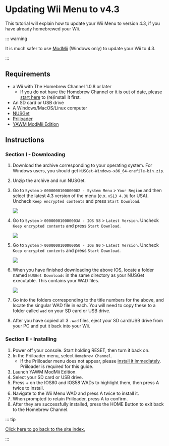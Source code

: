 # Updating Wii Menu to v4.3

This tutorial will explain how to update your Wii Menu to version 4.3, if you have already homebrewed your Wii.

::: warning

It is much safer to use [ModMii](modmii) (Windows only) to update your Wii to 4.3.

:::

## Requirements

* a Wii with The Homebrew Channel 1.0.8 or later
    * If you do not have the Homebrew Channel or it is out of date, please [start here](get-started) to (re)install it first.
* An SD card or USB drive
* A Windows/MacOS/Linux computer
* [NUSGet](https://github.com/NinjaCheetah/NUSGet/releases/latest/)
* [Priiloader](priiloader)
* [YAWM ModMii Edition](https://oscwii.org/library/app/yawmme)

## Instructions

### Section I - Downloading

1. Download the archive corresponding to your operating system. For Windows users, you should get `NUSGet-Windows-x86_64-onefile-bin.zip`.
1. Unzip the archive and run NUSGet.
1. Go to `System` > `0000000100000002 - System Menu` > `Your Region` and then select the latest 4.3 version of the menu (e.x. `v513 4.3U` for USA). Uncheck `Keep encrypted contents` and press `Start Download`.

    ![](/images/desktop-apps/nusget/nusget-wiimenu-dl-alt.png)
1. Go to `System` > `000000010000003A - IOS 58` > `Latest Version`. Uncheck `Keep encrypted contents` and press `Start Download`.

    ![](/images/desktop-apps/nusget/nusget-ios58-dl.png)
1. Go to `System` > `0000000100000050 - IOS 80` > `Latest Version`. Uncheck `Keep encrypted contents` and press `Start Download`.

    ![](/images/desktop-apps/nusget/nusget-ios80-dl.png)
1. When you have finished downloading the above IOS, locate a folder named `NUSGet Downloads` in the same directory as your NUSGet executable. This contains your WAD files.

    ![](/images/desktop-apps/nusget/nusget-folder.png)
1. Go into the folders corresponding to the title numbers for the above, and locate the singular WAD file in each. You will need to copy these to a folder called `wad` on your SD card or USB drive.
1. After you have copied all 3 `.wad` files, eject your SD card/USB drive from your PC and put it back into your Wii.



### Section II - Installing

1. Power off your console. Start holding RESET, then turn it back on.
1. In the Priiloader menu, select `Homebrew Channel`.
    * If the Priiloader menu does not appear, please [install it immediately](priiloader). Priiloader is required for this guide.
1. Launch YAWM ModMii Edition.
1. Select your SD card or USB drive.
1. Press + on the IOS80 and IOS58 WADs to highlight them, then press A twice to install.
1. Navigate to the Wii Menu WAD and press A twice to install it.
1. When prompted to retain Priiloader, press A to confirm.
1. After they are successfully installed, press the HOME Button to exit back to the Homebrew Channel.

::: tip

[Click here to go back to the site index.](site-navigation)

:::
